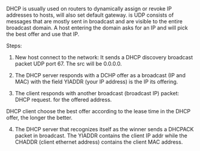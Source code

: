 DHCP is usually used on routers to dynamically assign or revoke IP addresses to hosts, will also set default gateway. is UDP consists of messages that are mostly sent in broadcast and are visible to the entire broadcast domain. A host entering the domain asks for an IP and will pick the best offer and use that IP.

Steps: 

1. New host connect to the network: It sends a DHCP discovery broadcast packet UDP port 67. The src will be 0.0.0.0.

2. The DHCP server responds with a DCHP offer as a broadcast (IP and MAC) with the field YIADDR (your IP address) is the IP its offering. 
 
3. The client responds with another broadcast (broadcast IP) packet: DHCP request. for the offered address.

DHCP client choose the best offer according to the lease time in the DHCP offer, the longer the better. 

4. The DHCP server that recognizes itself as the winner sends a DHCPACK packet in broadcast. The YIADDR contains the client IP addr while the CHADDR (client ethernet address) contains the client MAC address.








